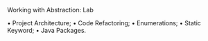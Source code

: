 Working with Abstraction: Lab

• Project Architecture;
• Code Refactoring;
• Enumerations;
• Static Keyword;
• Java Packages.
